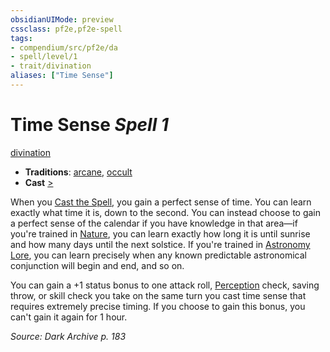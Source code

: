 ```yaml
---
obsidianUIMode: preview
cssclass: pf2e,pf2e-spell
tags:
- compendium/src/pf2e/da
- spell/level/1
- trait/divination
aliases: ["Time Sense"]
---
```

# Time Sense *Spell 1*   
[divination](../../Rules/traits/divination.md)  

- **Traditions**: [arcane](../../Rules/traits/arcane.md), [occult](../../Rules/traits/occult.md)
- **Cast** [>](../../Rules/core-rulebook/chapter-9-playing-the-game.md#Actions "Single Action") 

When you [Cast the Spell](../../Rules/actions/cast-a-spell.md), you gain a perfect sense of time. You can learn exactly what time it is, down to the second. You can instead choose to gain a perfect sense of the calendar if you have knowledge in that area—if you're trained in [Nature](../skills.md#Nature), you can learn exactly how long it is until sunrise and how many days until the next solstice. If you're trained in [Astronomy Lore](../skills.md#Lore), you can learn precisely when any known predictable astronomical conjunction will begin and end, and so on.

You can gain a +1 status bonus to one attack roll, [Perception](../skills.md#Perception) check, saving throw, or skill check you take on the same turn you cast time sense that requires extremely precise timing. If you choose to gain this bonus, you can't gain it again for 1 hour.

*Source: Dark Archive p. 183*